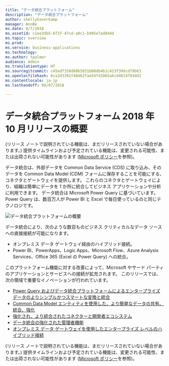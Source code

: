 ```yaml
---
title: "データ統合プラットフォーム"
description: "データ統合プラットフォーム"
author: shellyhaverkamp
manager: AnnBe
ms.date: 9/7/2018
ms.assetid: c1ee3db5-6f37-47cd-a0c1-b995e7ad844d
ms.topic: overview
ms.prod: 
ms.service: business-applications
ms.technology: 
ms.author: tpalmer
audience: Admin
ms.translationtype: HT
ms.sourcegitcommit: c45edf358d80b5831b80db4b1c423f39dcd79b63
ms.openlocfilehash: 6ca2d3391f48462fae54fd1065a6cd4814703dd1
ms.contentlocale: ja-jp
ms.lasthandoff: 09/07/2018

---
```




#  <a name="overview-of-data-integration-platform-october-18-release"></a>データ統合プラットフォーム 2018 年 10 月リリースの概要

(リリース ノートで説明されている機能は、まだリリースされていない場合があります。) 提供タイムラインおよび予定されている機能は、変更される可能性、または出荷されない可能性があります ([Microsoft ポリシー](https://go.microsoft.com/fwlink/p/?linkid=2007332)を参照)。 

データ統合は、外部データを Common Data Service (CDS) に取り込み、そのデータを Common Data Model (CDM) フォームに保存することを可能にする、コネクタとゲートウェイを提供します。 これらのコネクタとゲートウェイにより、組織は簡単にデータを 1 か所に統合してビジネス アプリケーションや分析に利用できます。 データ統合は Microsoft Power Query に基づいています。Power Query は、数百万人が Power BI と Excel で毎日使っているのと同じテクノロジです。

![データ統合プラットフォームの概要](media/data-integration-1.png "データ統合プラットフォームの概要")

データ統合により、次のような数百ものビジネス クリティカルなデータ ソースへの直接接続が可能になります。

-   オンプレミス データ ゲートウェイ経由のハイブリッド接続。
-   Power BI、PowerApps、Logic Apps、Microsoft Flow、Azure Analysis Services、Office 365 (Excel の Power Query) への統合。

このプラットフォーム機能に対する改善によって、Microsoft やサード パーティのアプリケーションとサービスへの接続が拡充されます。 このリリースでは、次の領域で重要なイノベーションが行われています。

-   [Power Query およびデータ統合プラットフォームによるエンタープライズ データのよりシンプルかつスマートな変換と統合](1-power-query.md)
-   [Common Data Model エンティティを使用した、より簡単なデータの共有、統合、強化](2-cdm.md)
-   [強化され、より統合されたコネクターと開発者エコシステム](3-connector-ecosystem.md)
-   [データ統合の強化された管理者機能](4-data-integration-admin.md)
-   [オンプレミス データ ゲートウェイを使用したエンタープライズ レベルのハイブリッド接続](5-data-gateway.md)

(リリース ノートで説明されている機能は、まだリリースされていない場合があります。) 提供タイムラインおよび予定されている機能は、変更される可能性、または出荷されない可能性があります ([Microsoft ポリシー](https://go.microsoft.com/fwlink/p/?linkid=2007332)を参照)。 

